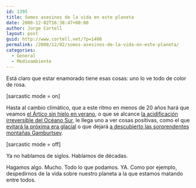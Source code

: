```yaml
---
id: 1395
title: Somos asesinos de la vida en este planeta
date: 2008-12-02T16:38:47+00:00
author: Jorge Cortell
layout: post
guid: http://www.cortell.net/?p=1400
permalink: /2008/12/02/somos-asesinos-de-la-vida-en-este-planeta/
categories:
  - General
  - Medioambiente
---
```

Está claro que estar enamorado tiene esas cosas: uno lo ve todo de color de rosa.
  
[sarcastic mode = on]
  
Hasta al cambio climático, que a este ritmo en menos de 20 años hará que veamos <a title="http://www.earthsky.org/radioshows/52871/ice-free-arctic-not-whether-but-when" href="http://www.earthsky.org/radioshows/52871/ice-free-arctic-not-whether-but-when" target="_blank">el Ártico sin hielo en verano</a>, o que se alcance <a title="http://www.abc.net.au/news/stories/2008/11/11/2416190.htm" href="http://www.abc.net.au/news/stories/2008/11/11/2416190.htm" target="_blank">la acidificación irreversible del Océano Sur</a>, le llega uno a ver cosas positivas, como el que <a title="http://news.nationalgeographic.com/news/2008/11/081112-ice-age-global-warming.html?source=rss" href="http://news.nationalgeographic.com/news/2008/11/081112-ice-age-global-warming.html?source=rss" target="_blank">evitará la próxima era glacial</a> o que dejará <a title="http://news.nationalgeographic.com/news/2008/11/081106-antarctica-mountains.html?source=rss" href="http://news.nationalgeographic.com/news/2008/11/081106-antarctica-mountains.html?source=rss" target="_blank">a descubierto las sorprendentes montañas Gamburtsev</a>.
  
[sarcastic mode = off]

Ya no hablamos de siglos. Hablamos de décadas.
  
Hagamos algo. Mucho. Todo lo que podamos. YA. Como por ejemplo, despedirnos de la vida sobre nuestro planeta a la que estamos matando entre todos.